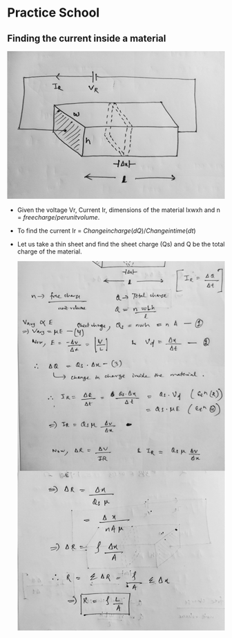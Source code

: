# Practice School

## Finding the current inside a material

  ![Diagram](docs/1.jpg)
- Given the voltage Vr, Current Ir, dimensions of the material lxwxh and n = $free charge/per unit volume$.
- To find the current Ir = $Change in charge(dQ) / Change in time (dt)$
- Let us take a thin sheet and find the sheet charge (Qs) and Q be the total charge of the material.

  ![Diagram](docs/2.jpg)
